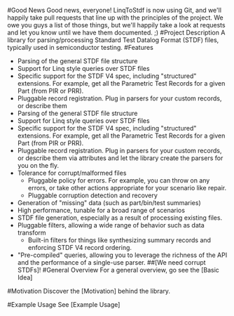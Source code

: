 #Good News
Good news, everyone!  LinqToStdf is now using Git, and we'll happily take pull requests that line up with the principles of the project.  We owe you guys a list of those things, but we'll happily take a look at requests and let you know until we have them documented. ;)
#Project Description
A library for parsing/processing Standard Test Datalog Format (STDF) files, typically used in semiconductor testing.
#Features
* Parsing of the general STDF file structure
* Support for Linq style queries over STDF files
* Specific support for the STDF V4 spec, including "structured" extensions.  For example, get all the Parametric Test Records for a given Part (from PIR or PRR).
* Pluggable record registration.  Plug in parsers for your custom records, or describe them 
* Parsing of the general STDF file structure
* Support for Linq style queries over STDF files
* Specific support for the STDF V4 spec, including "structured" extensions.  For example, get all the Parametric Test Records for a given Part (from PIR or PRR).
* Pluggable record registration.  Plug in parsers for your custom records, or describe them via attributes and let the library create the parsers for you on the fly.
* Tolerance for corrupt/malformed files
  * Pluggable policy for errors.  For example, you can throw on any errors, or take other actions appropriate for your scenario like repair.
  * Pluggable corruption detection and recovery
* Generation of "missing" data (such as part/bin/test summaries)
* High performance, tunable for a broad range of scenarios
* STDF file generation, especially as a result of processing existing files.
* Pluggable filters, allowing a wide range of behavior such as data transform
  * Built-in filters for things like synthesizing summary records and enforcing STDF V4 record ordering.
* "Pre-compiled" queries, allowing you to leverage the richness of the API and the performance of a single-use parser.
##[We need corrupt STDFs]!
#General Overview
For a general overview, go see the [Basic Idea]

#Motivation
Discover the [Motivation] behind the library.

#Example Usage
See [Example Usage]
